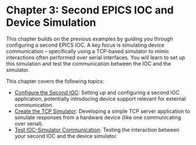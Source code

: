 # Chapter 3: Second EPICS IOC and Device Simulation

This chapter builds on the previous examples by guiding you through configuring a second EPICS IOC. A key focus is simulating device communication – specifically using a TCP-based simulator to mimic interactions often performed over serial interfaces. You will learn to set up this simulation and test the communication between the IOC and the simulator.

This chapter covers the following topics:

* [Configure the Second IOC](yoursecondioc.md): Setting up and configuring a second IOC application, potentially introducing device support relevant for external communication.
* [Create the TCP Simulator](iocsimulator.md): Developing a simple TCP server application to simulate responses from a hardware device (like one communicating over serial).
* [Test IOC-Simulator Communication](secondiocwithsim.md): Testing the interaction between your second IOC and the device simulator.
